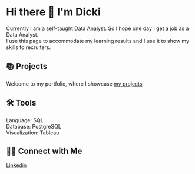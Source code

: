 # Hi there 👋 I'm Dicki

Currently I am a self-taught Data Analyst. So I hope one day I get a job as a Data Analyst. <br/>
I use this page to accommodate my learning results and I use it to show my skills to recruiters.

## 📚 Projects
Welcome to my portfolio, where I showcase [my projects](https://github.com/dikfaj/PortfolioProject)

## 🛠️ Tools
Language: SQL <br/>
Database: PostgreSQL <br/>
Visualization: Tableau <br/>

## 👋🏻 Connect with Me
[Linkedin](https://www.linkedin.com/in/dicki-pajri-14bb11164/)


<!--
**dikfaj/dikfaj** is a ✨ _special_ ✨ repository because its `README.md` (this file) appears on your GitHub profile.

Here are some ideas to get you started:

- 🔭 I’m currently working on ...
- 🌱 I’m currently learning ...
- 👯 I’m looking to collaborate on ...
- 🤔 I’m looking for help with ...
- 💬 Ask me about ...
- 📫 How to reach me: ...
- 😄 Pronouns: ...
- ⚡ Fun fact: ...
-->
